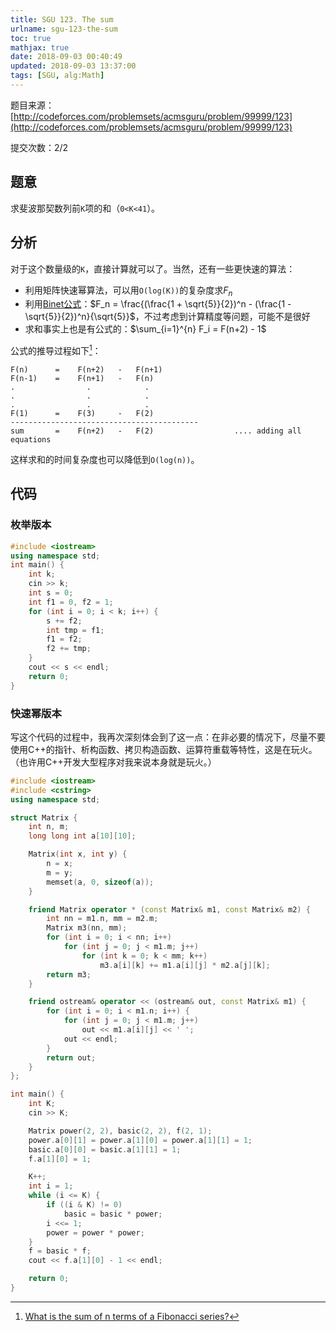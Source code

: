 ```yaml
---
title: SGU 123. The sum
urlname: sgu-123-the-sum
toc: true
mathjax: true
date: 2018-09-03 00:40:49
updated: 2018-09-03 13:37:00
tags: [SGU, alg:Math]
---
```


题目来源：[http://codeforces.com/problemsets/acmsguru/problem/99999/123](http://codeforces.com/problemsets/acmsguru/problem/99999/123)

提交次数：2/2

## 题意

求斐波那契数列前`K`项的和（`0<K<41`）。

## 分析

对于这个数量级的`K`，直接计算就可以了。当然，还有一些更快速的算法：

* 利用矩阵快速幂算法，可以用`O(log(K))`的复杂度求$F_n$
* 利用[Binet公式](https://en.wikipedia.org/wiki/Fibonacci_number#Closed-form_expression)：$F_n = \frac{(\frac{1 + \sqrt{5}}{2})^n - (\frac{1 - \sqrt{5}}{2})^n}{\sqrt{5}}$，不过考虑到计算精度等问题，可能不是很好
* 求和事实上也是有公式的：$\sum_{i=1}^{n} F_i = F(n+2) - 1$

公式的推导过程如下[^quora]：

```
F(n)      =    F(n+2)   -   F(n+1)
F(n-1)    =    F(n+1)   -   F(n)
.                .            .
.                .            .
.                .            .
F(1)      =    F(3)     -   F(2)
------------------------------------------
sum       =    F(n+2)   -   F(2)                  .... adding all equations
```

[^quora]: [What is the sum of n terms of a Fibonacci series?](https://www.quora.com/What-is-the-sum-of-n-terms-of-a-Fibonacci-series)

这样求和的时间复杂度也可以降低到`O(log(n))`。

## 代码

### 枚举版本

```cpp
#include <iostream>
using namespace std;
int main() {
    int k;
    cin >> k;
    int s = 0;
    int f1 = 0, f2 = 1;
    for (int i = 0; i < k; i++) {
        s += f2;
        int tmp = f1;
        f1 = f2;
        f2 += tmp;
    }
    cout << s << endl;
    return 0;
}
```

### 快速幂版本

写这个代码的过程中，我再次深刻体会到了这一点：在非必要的情况下，尽量不要使用C++的指针、析构函数、拷贝构造函数、运算符重载等特性，这是在玩火。（也许用C++开发大型程序对我来说本身就是玩火。）

```cpp
#include <iostream>
#include <cstring>
using namespace std;

struct Matrix {
    int n, m;
    long long int a[10][10];

    Matrix(int x, int y) {
        n = x;
        m = y;
        memset(a, 0, sizeof(a));
    }

    friend Matrix operator * (const Matrix& m1, const Matrix& m2) {
        int nn = m1.n, mm = m2.m;
        Matrix m3(nn, mm);
        for (int i = 0; i < nn; i++)
            for (int j = 0; j < m1.m; j++)
                for (int k = 0; k < mm; k++)
                    m3.a[i][k] += m1.a[i][j] * m2.a[j][k];
        return m3;
    }

    friend ostream& operator << (ostream& out, const Matrix& m1) {
        for (int i = 0; i < m1.n; i++) {
            for (int j = 0; j < m1.m; j++)
                out << m1.a[i][j] << ' ';
            out << endl;
        }
        return out;
    }
};

int main() {
    int K;
    cin >> K;

    Matrix power(2, 2), basic(2, 2), f(2, 1);
    power.a[0][1] = power.a[1][0] = power.a[1][1] = 1;
    basic.a[0][0] = basic.a[1][1] = 1;
    f.a[1][0] = 1;

    K++;
    int i = 1;
    while (i <= K) {
        if ((i & K) != 0)
            basic = basic * power;
        i <<= 1;
        power = power * power;
    }
    f = basic * f;
    cout << f.a[1][0] - 1 << endl;

    return 0;
}
```
